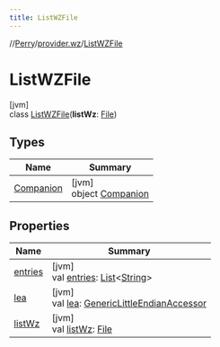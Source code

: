 ```yaml
---
title: ListWZFile
---
```

//[Perry](../../../index.html)/[provider.wz](../index.html)/[ListWZFile](index.html)



# ListWZFile



[jvm]\
class [ListWZFile](index.html)(**listWz**: [File](https://docs.oracle.com/javase/8/docs/api/java/io/File.html))



## Types


| Name | Summary |
|---|---|
| [Companion](-companion/index.html) | [jvm]<br>object [Companion](-companion/index.html) |


## Properties


| Name | Summary |
|---|---|
| [entries](entries.html) | [jvm]<br>val [entries](entries.html): [List](https://kotlinlang.org/api/latest/jvm/stdlib/kotlin.collections/-list/index.html)<[String](https://kotlinlang.org/api/latest/jvm/stdlib/kotlin/-string/index.html)> |
| [lea](lea.html) | [jvm]<br>val [lea](lea.html): [GenericLittleEndianAccessor](../../tools.data.input/-generic-little-endian-accessor/index.html) |
| [listWz](list-wz.html) | [jvm]<br>val [listWz](list-wz.html): [File](https://docs.oracle.com/javase/8/docs/api/java/io/File.html) |

